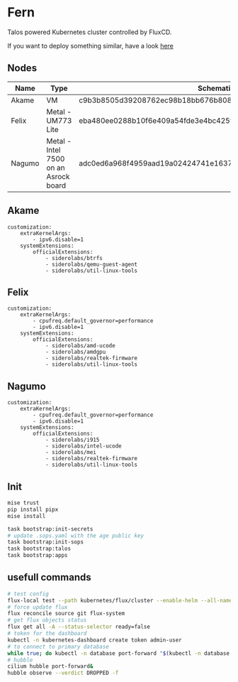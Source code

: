 # Fern

Talos powered Kubernetes cluster controlled by FluxCD.

If you want to deploy something similar, have a look [here](https://github.com/onedr0p/cluster-template)

## Nodes

| Name   | Type                                  | SchematicId                                                      | CPU | RAM  |
|--------|---------------------------------------|------------------------------------------------------------------|-----|------|
| Akame  | VM                                    | c9b3b8505d39208762ec98b18bb676b8081ff4a43db792f45a17909c33f57140 | 8   | 32GB |
| Felix  | Metal - UM773 Lite                    | eba480ee0288b10f6e409a54fde3e4bc425f18f56efbd12bf2a343a9334517fd | 16  | 64GB |
| Nagumo | Metal - Intel 7500 on an Asrock board | adc0ed6a968f4959aad19a02424741e1637eccd6987b74dab1a0a9c593d37e48 | 4   | 16GB |

## Akame

```
customization:
    extraKernelArgs:
        - ipv6.disable=1
    systemExtensions:
        officialExtensions:
            - siderolabs/btrfs
            - siderolabs/qemu-guest-agent
            - siderolabs/util-linux-tools
```

## Felix

```
customization:
    extraKernelArgs:
        - cpufreq.default_governor=performance
        - ipv6.disable=1
    systemExtensions:
        officialExtensions:
            - siderolabs/amd-ucode
            - siderolabs/amdgpu
            - siderolabs/realtek-firmware
            - siderolabs/util-linux-tools
```

## Nagumo

```
customization:
    extraKernelArgs:
        - cpufreq.default_governor=performance
        - ipv6.disable=1
    systemExtensions:
        officialExtensions:
            - siderolabs/i915
            - siderolabs/intel-ucode
            - siderolabs/mei
            - siderolabs/realtek-firmware
            - siderolabs/util-linux-tools
```

## Init

```bash
mise trust
pip install pipx
mise install

task bootstrap:init-secrets
# update .sops.yaml with the age public key
task bootstrap:init-sops
task bootstrap:talos
task bootstrap:apps
```

## usefull commands

```bash
# test config
flux-local test --path kubernetes/flux/cluster --enable-helm --all-namespaces -v
# force update flux
flux reconcile source git flux-system
# get flux objects status
flux get all -A --status-selector ready=false
# token for the dashboard
kubectl -n kubernetes-dashboard create token admin-user
# to connect to primary database
while true; do kubectl -n database port-forward "$(kubectl -n database get pods -l postgres-operator.crunchydata.com/role=master -o name)" 15432:5432; done
# hubble
cilium hubble port-forward&
hubble observe --verdict DROPPED -f
```
